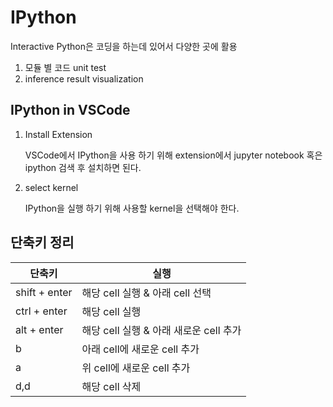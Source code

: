 # IPython



Interactive Python은 코딩을 하는데 있어서 다양한 곳에 활용
    
1. 모듈 별 코드 unit test
2. inference result visualization

## IPython in VSCode
1. Install Extension

    VSCode에서 IPython을 사용 하기 위해 extension에서 jupyter notebook 혹은 ipython 검색 후 설치하면 된다.

2.  select kernel

    IPython을 실행 하기 위해 사용할 kernel을 선택해야 한다.


## 단축키 정리
|단축키|실행|
|------|---|
|shift + enter|해당 cell 실행 & 아래 cell 선택|
|ctrl + enter|해당 cell 실행|
|alt + enter|해당 cell 실행 & 아래 새로운 cell 추가|
|b|아래 cell에 새로운 cell 추가|
|a|위 cell에 새로운 cell 추가|
|d,d|해당 cell 삭제|
